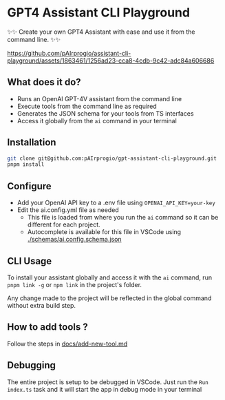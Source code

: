 # GPT4 Assistant CLI Playground

✨✨ Create your own GPT4 Assistant with ease and use it from the command line. ✨✨

https://github.com/pAIrprogio/assistant-cli-playground/assets/1863461/1256ad23-cca8-4cdb-9c42-adc84a606686

## What does it do?

- Runs an OpenAI GPT-4V assistant from the command line
- Execute tools from the command line as required
- Generates the JSON schema for your tools from TS interfaces
- Access it globally from the `ai` command in your terminal

## Installation

```bash
git clone git@github.com:pAIrprogio/gpt-assistant-cli-playground.git
pnpm install
```

## Configure

- Add your OpenAI API key to a .env file using `OPENAI_API_KEY=your-key`
- Edit the ai.config.yml file as needed
  - This file is loaded from where you run the `ai` command so it can be different for each project.
  - Autocomplete is available for this file in VSCode using [./schemas/ai.config.schema.json](./schemas/ai.config.schema.json)

## CLI Usage

To install your assistant globally and access it with the `ai` command, run `pnpm link -g` or `npm link` in the project's folder.

Any change made to the project will be reflected in the global command without extra build step.

## How to add tools ?

Follow the steps in [docs/add-new-tool.md](docs/add-new-tool.md)

## Debugging

The entire project is setup to be debugged in VSCode. Just run the `Run index.ts` task and it will start the app in debug mode in your terminal
